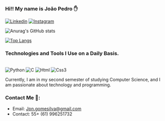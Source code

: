 ### Hi!! My name is João Pedro ✋
[![Linkedin](https://img.shields.io/badge/LinkedIn-0077B5?style=for-the-badge&logo=linkedin&logoColor=white)](https://www.linkedin.com/in/jo%C3%A3o-pedro-nunes-gomes-da-silva-82367724a/)
[![Instagram](https://img.shields.io/badge/Instagram-E4405F?style=for-the-badge&logo=instagram&logoColor=white
)](https://instagram.com/jotapenuness?igshid=MTIzZWMxMTBkOA==)

![Anurag's GitHub stats](https://github-readme-stats.vercel.app/api?username=Joaosilva07&theme=Dracula)

[![Top Langs](https://github-readme-stats.vercel.app/api/top-langs/?username=Joaosilva07&layout=pie)](https://github.com/anuraghazra/github-readme-stats)

### Technologies and Tools I Use on a Daily Basis.

<div style="display: inline_block"><br/>
    <img align ="center" alt="Python" src="https://img.shields.io/badge/Python-3776AB?style=for-the-badge&logo=python&logoColor=white"/>
     <img align ="center" alt="C" src="https://img.shields.io/badge/C-00599C?style=for-the-badge&logo=c&logoColor=white"/> 
      <img align ="center" alt="Html" src="https://img.shields.io/badge/HTML5-E34F26?style=for-the-badge&logo=html5&logoColor=white"/> 
      <img align ="center" alt="Css3" src="https://img.shields.io/badge/CSS3-1572B6?style=for-the-badge&logo=css3&logoColor=white"/> 
</div>

Currently, I am in my second semester of studying Computer Science, and I am passionate about technology and programming.

### Contact Me 📱:
- Email: Jpn.gomesilva@gmail.com
- Contact: 55+ (61) 996251732
